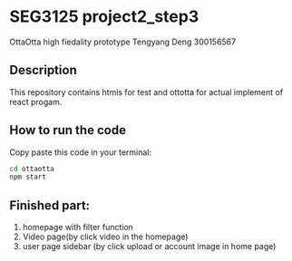 # SEG3125 project2_step3 
OttaOtta high fiedality prototype
Tengyang Deng 300156567

## Description
This repository contains htmls for test and ottotta for actual implement of react progam. 

## How to run the code
Copy paste this code in your terminal:
```cmd
cd ottaotta
npm start
```
## Finished part:
1. homepage with filter function
2. Video page(by click video in the homepage)
3. user page sidebar (by click upload or account image in home page)

